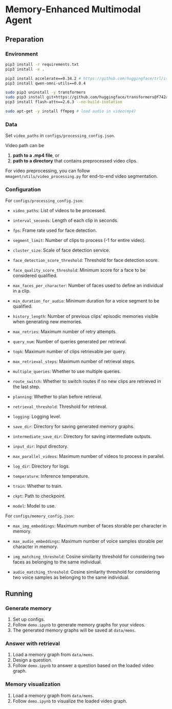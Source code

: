 # Memory-Enhanced Multimodal Agent

## Preparation

### Environment

```bash
pip3 install -r requirements.txt
pip3 install -e .

pip3 install accelerate==0.34.2 # https://github.com/huggingface/trl/issues/2377
pip3 install qwen-omni-utils==0.0.4

sudo pip3 uninstall -y transformers
sudo pip3 install git+https://github.com/huggingface/transformers@f742a644ca32e65758c3adb36225aef1731bd2a8
pip3 install flash-attn==2.6.3 --no-build-isolation

sudo apt-get -y install ffmpeg # load audio in video(mp4)
```

### Data

Set `video_paths` in `configs/processing_config.json`.

Video path can be

1. **path to a .mp4 file**, or
2. **path to a directory** that contains preprocessed video clips.

For video preprocessing, you can follow `mmagent/utils/video_processing.py` for end-to-end video segmentation.

### Configuration

For `configs/processing_config.json`:

- `video_paths`: List of videos to be processed.

- `interval_seconds`: Length of each clip in seconds.

- `fps`: Frame rate used for face detection.

- `segment_limit`: Number of clips to process (-1 for entire video).

- `cluster_size`: Scale of face detection service.

- `face_detection_score_threshold`: Threshold for face detection score.

- `face_quality_score_threshold`: Minimum score for a face to be considered qualified.

- `max_faces_per_character`: Number of faces used to define an individual in a clip.

- `min_duration_for_audio`: Minimum duration for a voice segment to be qualified.

- `history_length`: Number of previous clips' episodic memories visible when generating new memories.

- `max_retries`: Maximum number of retry attempts.

- `query_num`: Number of queries generated per retrieval.

- `topk`: Maximum number of clips retrievable per query.

- `max_retrieval_steps`: Maximum number of retrieval steps.

- `multiple_queries`: Whether to use multiple queries.

- `route_switch`: Whether to switch routes if no new clips are retrieved in the last step.

- `planning`: Whether to plan before retrieval.

- `retrieval_threshold`: Threshold for retrieval.

- `logging`: Logging level.

- `save_dir`: Directory for saving generated memory graphs.

- `intermediate_save_dir`: Directory for saving intermediate outputs.

- `input_dir`: Input directory.

- `max_parallel_videos`: Maximum number of videos to process in parallel.

- `log_dir`: Directory for logs.

- `temperature`: Inference temperature.

- `train`: Whether to train.

- `ckpt`: Path to checkpoint.

- `model`: Model to use.

For `configs/memory_config.json`:

- `max_img_embeddings`: Maximum number of faces storable per character in memory.

- `max_audio_embeddings`: Maximum number of voice samples storable per character in memory.

- `img_matching_threshold`: Cosine similarity threshold for considering two faces as belonging to the same individual.

- `audio_matching_threshold`: Cosine similarity threshold for considering two voice samples as belonging to the same individual.

## Running

### Generate memory

1. Set up configs.
2. Follow `demo.ipynb` to generate memory graphs for your videos.
3. The generated memory graphs will be saved at `data/mems`.

### Answer with retrieval

1. Load a memory graph from `data/mems`.
2. Design a question.
3. Follow `demo.ipynb` to answer a question based on the loaded video graph.

### Memory visualization

1. Load a memory graph from `data/mems`.
2. Follow `demo.ipynb` to visualize the loaded video graph.